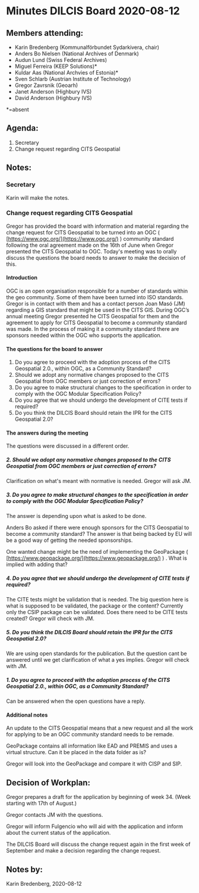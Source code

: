 # **Minutes DILCIS Board 2020-08-12**


## **Members attending:**



*   Karin Bredenberg (Kommunalförbundet Sydarkivera, chair)
*   Anders Bo Nielsen (National Archives of Denmark)
*   Audun Lund (Swiss Federal Archives)
*   Miguel Ferreira (KEEP Solutions)*
*   Kuldar Aas (National Archvies of Estonia)*
*   Sven Schlarb (Austrian Institute of Technology)
*   Gregor Zavrsnik (Geoarh)
*   Janet Anderson (Highbury IVS)
*   David Anderson (Highbury IVS)

*=absent 


## **Agenda:**



1. Secretary
2. Change request regarding CITS Geospatial


## **Notes:**


### Secretary

Karin will make the notes.


### Change request regarding CITS Geospatial

Gregor has provided the board with information and material regarding the change request for CITS Geospatial to be turned into an OGC ( [https://www.ogc.org/](https://www.ogc.org/) ) community standard following the oral agreement made on the 16th of June when Gregor presented the CITS Geospatial to OGC. Today's meeting was to orally discuss the questions the board needs to answer to make the decision of this.


#### Introduction

OGC is an open organisation responsible for a number of standards within the geo community. Some of them have been turned into ISO standards. Gregor is in contact with them and has a contact person Joan Masó (JM) regarding a GIS standard that might be used in the CITS GIS. During OGC’s annual meeting Gregor presented he CITS Geospatial for them and the agreement to apply for CITS Geospatial to become a community standard was made. In the process of making it a community standard there are sponsors needed within the OGC who supports the application.


#### The questions for the board to answer



1. Do you agree to proceed with the adoption process of the CITS Geospatial 2.0., within OGC, as a Community Standard?
2. Should we adopt any normative changes proposed to the CITS Geospatial from OGC members or just correction of errors?
3. Do you agree to make structural changes to the specification in order to comply with the OGC Modular Specification Policy?
4. Do you agree that we should undergo the development of CITE tests if required?
5. Do you think the DILCIS Board should retain the IPR for the CITS Geospatial 2.0?


#### The answers during the meeting

The questions were discussed in a different order.


##### 2. Should we adopt any normative changes proposed to the CITS Geospatial from OGC members or just correction of errors?

Clarification on what's meant with normative is needed. Gregor will ask JM.


##### 3. Do you agree to make structural changes to the specification in order to comply with the OGC Modular Specification Policy?

The answer is depending upon what is asked to be done. 

Anders Bo asked if there were enough sponsors for the CITS Geospatial to become a community standard? The answer is that being backed by EU will be a good way of getting the needed sponsorships.

One wanted change might be the need of implementing the GeoPackage ( [https://www.geopackage.org/](https://www.geopackage.org/) ) . What is implied with adding that?


##### 4. Do you agree that we should undergo the development of CITE tests if required?

The CITE tests might be validation that is needed. The big question here is what is supposed to be validated, the package or the content? Currently only the CSIP package can be validated. Does there need to be CITE tests created?  Gregor will check with JM.


##### 5. Do you think the DILCIS Board should retain the IPR for the CITS Geospatial 2.0?

We are using open standards for the publication. But the question cant be answered until we get clarification of what a yes implies. Gregor will check with JM.


##### 1. Do you agree to proceed with the adoption process of the CITS Geospatial 2.0., within OGC, as a Community Standard?

Can be answered when the open questions have a reply.


#### Additional notes

An update to the CITS Geospatial means that a new request and all the work for applying to be an OGC community standard needs to be remade.

GeoPackage contains all information like EAD and PREMIS and uses a virtual structure. Can it be placed in the data folder as is?

Gregor will look into the GeoPackage and compare it with CISP and SIP.


## **Decision of Workplan:**

Gregor prepares a draft for the application by beginning of week 34. (Week starting with 17th of August.)

Gregor contacts JM with the questions.

Gregor will inform Fulgencio who will aid with the application and inform about the current status of the application.

The DILCIS Board will discuss the change request again in the first week of September and make a decision regarding the change request.


## **Notes by:**

Karin Bredenberg, 2020-08-12
